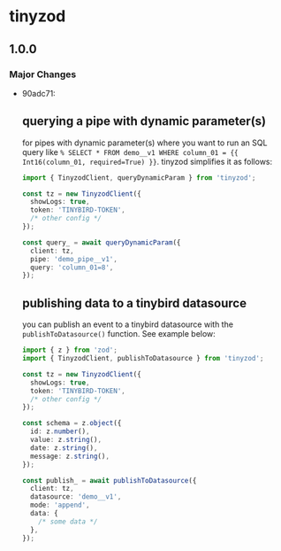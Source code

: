 # tinyzod

## 1.0.0

### Major Changes

- 90adc71:

  ## querying a pipe with dynamic parameter(s)

  for pipes with dynamic parameter(s) where you want to run an SQL query like `% SELECT * FROM demo__v1 WHERE column_01 = {{ Int16(column_01, required=True) }}`. tinyzod simplifies it as follows:

  ```ts
  import { TinyzodClient, queryDynamicParam } from 'tinyzod';

  const tz = new TinyzodClient({
    showLogs: true,
    token: 'TINYBIRD-TOKEN',
    /* other config */
  });

  const query_ = await queryDynamicParam({
    client: tz,
    pipe: 'demo_pipe__v1',
    query: 'column_01=8',
  });
  ```

  ## publishing data to a tinybird datasource

  you can publish an event to a tinybird datasource with the `publishToDatasource()` function. See example below:

  ```ts
  import { z } from 'zod';
  import { TinyzodClient, publishToDatasource } from 'tinyzod';

  const tz = new TinyzodClient({
    showLogs: true,
    token: 'TINYBIRD-TOKEN',
    /* other config */
  });

  const schema = z.object({
    id: z.number(),
    value: z.string(),
    date: z.string(),
    message: z.string(),
  });

  const publish_ = await publishToDatasource({
    client: tz,
    datasource: 'demo__v1',
    mode: 'append',
    data: {
      /* some data */
    },
  });
  ```
